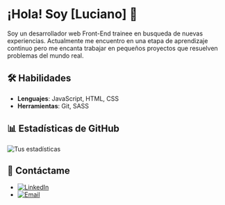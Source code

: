 # ¡Hola! Soy [Luciano] 👋

Soy un desarrollador web Front-End trainee en busqueda de nuevas experiencias. Actualmente me encuentro en una etapa de aprendizaje continuo
 pero me encanta trabajar en pequeños proyectos que resuelven problemas del mundo real.

## 🛠️ Habilidades
- **Lenguajes**: JavaScript, HTML, CSS
- **Herramientas**: Git, SASS

## 📊 Estadísticas de GitHub
![Tus estadísticas](https://github-readme-stats.vercel.app/api?username=LucianoBarberis&show_icons=true&theme=radical)

## 💬 Contáctame
- [![LinkedIn](https://img.shields.io/badge/LinkedIn-%230077B5.svg?style=flat-square&logo=linkedin&logoColor=white)](https://www.linkedin.com/in/luciano-barberis-33b641307/?trk=opento_sprofile_topcard)
- [![Email](https://img.shields.io/badge/Email-Gmail%40domain.com-red?style=flat-square)](mailto:barberisluciano58@gmail.com)
